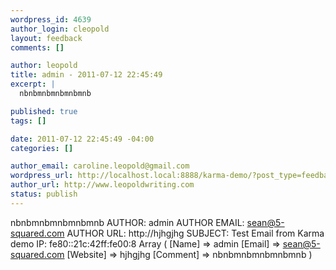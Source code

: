```yaml
--- 
wordpress_id: 4639
author_login: cleopold
layout: feedback
comments: []

author: leopold
title: admin - 2011-07-12 22:45:49
excerpt: |
  nbnbmnbmnbmnbmnb

published: true
tags: []

date: 2011-07-12 22:45:49 -04:00
categories: []

author_email: caroline.leopold@gmail.com
wordpress_url: http://localhost.local:8888/karma-demo/?post_type=feedback&amp;p=4639
author_url: http://www.leopoldwriting.com
status: publish
---
```

nbnbmnbmnbmnbmnb
<a id="more"></a><a id="more-4639"></a>
AUTHOR: admin
AUTHOR EMAIL: sean@5-squared.com
AUTHOR URL: http://hjhgjhg
SUBJECT: Test Email from Karma demo
IP: fe80::21c:42ff:fe00:8
Array
(
    [Name] =&gt; admin
    [Email] =&gt; sean@5-squared.com
    [Website] =&gt; hjhgjhg
    [Comment] =&gt; nbnbmnbmnbmnbmnb
)

